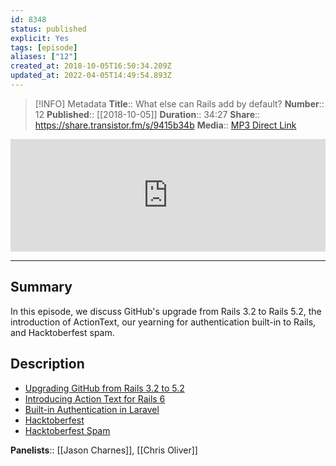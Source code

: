 ```yaml
---
id: 8348
status: published
explicit: Yes
tags: [episode]
aliases: ["12"]
created_at: 2018-10-05T16:50:34.209Z
updated_at: 2022-04-05T14:49:54.893Z
---
```


> [!INFO] Metadata
> **Title**:: What else can Rails add by default?
> **Number**:: 12
> **Published**:: [[2018-10-05]]
> **Duration**:: 34:27
> **Share**:: <https://share.transistor.fm/s/9415b34b>
> **Media**:: [MP3 Direct Link](https://dts.podtrac.com/redirect.mp3/media.transistor.fm/9415b34b/9415b34b.mp3)

<iframe width="100%" height="180" frameborder="no" scrolling="no" seamless src="https://share.transistor.fm/e/9415b34b/dark"></iframe>

---

## Summary

In this episode, we discuss GitHub's upgrade from Rails 3.2 to Rails 5.2, the introduction of ActionText, our yearning for authentication built-in to Rails, and Hacktoberfest spam.

## Description

- [Upgrading GitHub from Rails 3.2 to 5.2](https://githubengineering.com/upgrading-github-from-rails-3-2-to-5-2/)
- [Introducing Action Text for Rails 6](https://weblog.rubyonrails.org/2018/10/3/introducing-action-text-for-rails-6/)
- [Built-in Authentication in Laravel](https://laravel.com/docs/5.7/authentication)
- [Hacktoberfest](https://hacktoberfest.digitalocean.com)
- [Hacktoberfest Spam](https://twitter.com/javan/status/1047118251271118849)

**Panelists**:: [[Jason Charnes]], [[Chris Oliver]]
